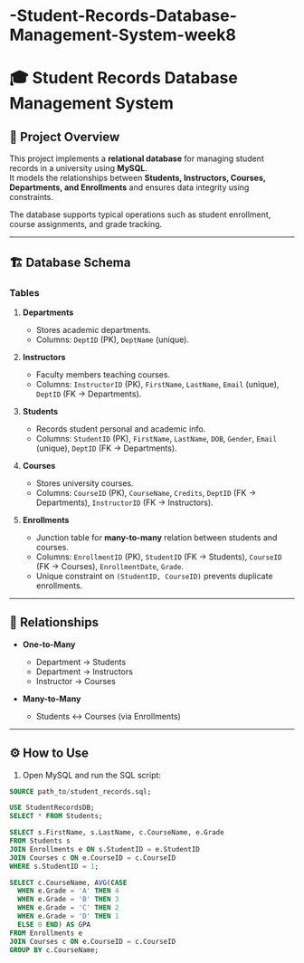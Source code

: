 # -Student-Records-Database-Management-System-week8
# 🎓 Student Records Database Management System

## 📌 Project Overview
This project implements a **relational database** for managing student records in a university using **MySQL**.  
It models the relationships between **Students, Instructors, Courses, Departments, and Enrollments** and ensures data integrity using constraints.

The database supports typical operations such as student enrollment, course assignments, and grade tracking.

---

## 🏗️ Database Schema

### Tables

1. **Departments**
   - Stores academic departments.
   - Columns: `DeptID` (PK), `DeptName` (unique).

2. **Instructors**
   - Faculty members teaching courses.
   - Columns: `InstructorID` (PK), `FirstName`, `LastName`, `Email` (unique), `DeptID` (FK → Departments).

3. **Students**
   - Records student personal and academic info.
   - Columns: `StudentID` (PK), `FirstName`, `LastName`, `DOB`, `Gender`, `Email` (unique), `DeptID` (FK → Departments).

4. **Courses**
   - Stores university courses.
   - Columns: `CourseID` (PK), `CourseName`, `Credits`, `DeptID` (FK → Departments), `InstructorID` (FK → Instructors).

5. **Enrollments**
   - Junction table for **many-to-many** relation between students and courses.
   - Columns: `EnrollmentID` (PK), `StudentID` (FK → Students), `CourseID` (FK → Courses), `EnrollmentDate`, `Grade`.
   - Unique constraint on `(StudentID, CourseID)` prevents duplicate enrollments.

---

## 🔑 Relationships

- **One-to-Many**
  - Department → Students
  - Department → Instructors
  - Instructor → Courses

- **Many-to-Many**
  - Students ↔ Courses (via Enrollments)

---

## ⚙️ How to Use

1. Open MySQL and run the SQL script:

```sql
SOURCE path_to/student_records.sql;

USE StudentRecordsDB;
SELECT * FROM Students;

SELECT s.FirstName, s.LastName, c.CourseName, e.Grade
FROM Students s
JOIN Enrollments e ON s.StudentID = e.StudentID
JOIN Courses c ON e.CourseID = c.CourseID
WHERE s.StudentID = 1;

SELECT c.CourseName, AVG(CASE
  WHEN e.Grade = 'A' THEN 4
  WHEN e.Grade = 'B' THEN 3
  WHEN e.Grade = 'C' THEN 2
  WHEN e.Grade = 'D' THEN 1
  ELSE 0 END) AS GPA
FROM Enrollments e
JOIN Courses c ON e.CourseID = c.CourseID
GROUP BY c.CourseName;

